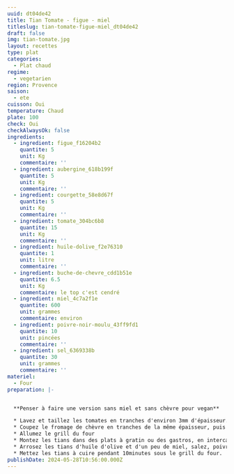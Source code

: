 ```yaml
---
uuid: dt04de42
title: Tian Tomate - figue - miel
titleslug: tian-tomate-figue-miel_dt04de42
draft: false
img: tian-tomate.jpg
layout: recettes
type: plat
categories:
  - Plat chaud
regime:
  - vegetarien
region: Provence
saison:
  - ete
cuisson: Oui
temperature: Chaud
plate: 100
check: Oui
checkAlwaysOk: false
ingredients:
  - ingredient: figue_f16204b2
    quantite: 5
    unit: Kg
    commentaire: ''
  - ingredient: aubergine_618b199f
    quantite: 5
    unit: Kg
    commentaire: ''
  - ingredient: courgette_58e8d67f
    quantite: 5
    unit: Kg
    commentaire: ''
  - ingredient: tomate_304bc6b8
    quantite: 15
    unit: Kg
    commentaire: ''
  - ingredient: huile-dolive_f2e76310
    quantite: 1
    unit: litre
    commentaire: ''
  - ingredient: buche-de-chevre_cdd1b51e
    quantite: 6.5
    unit: Kg
    commentaire: le top c'est cendré
  - ingredient: miel_4c7a2f1e
    quantite: 600
    unit: grammes
    commentaire: environ
  - ingredient: poivre-noir-moulu_43ff9fd1
    quantite: 10
    unit: pincées
    commentaire: ''
  - ingredient: sel_6369338b
    quantite: 30
    unit: grammes
    commentaire: ''
materiel:
  - Four
preparation: |-


  **Penser à faire une version sans miel et sans chèvre pour vegan**

  * Lavez et taillez les tomates en tranches d'environ 3mm d'épaisseur. 
  * Coupez le fromage de chèvre en tranches de la même épaisseur, puis les figues en tranches plus fines.
  * Allumez le grill du four
  * Montez les tians dans des plats à gratin ou des gastros, en intercalant à chaque fois une rangée de tranches de tomates, de chèvre et de figues.
  * Arrosez les tians d'huile d'olive et d'un peu de miel, salez, poivrez, saupoudrez de thym.
  * Mettez les tians à cuire pendant 10minutes sous le grill du four.
publishDate: 2024-05-28T10:56:00.000Z
---
```

